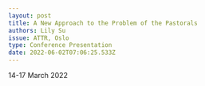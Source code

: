 ```yaml
---
layout: post
title: A New Approach to the Problem of the Pastorals
authors: Lily Su
issue: ATTR, Oslo
type: Conference Presentation
date: 2022-06-02T07:06:25.533Z
---
```

14-17 March 2022